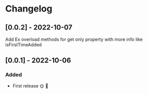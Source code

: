 # Changelog

## [0.0.2] - 2022-10-07

Add Ex overload methods for get only property with more info like isFirstTimeAdded

## [0.0.1] - 2022-10-06

### Added
* First release 🌞 🚀
